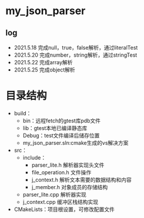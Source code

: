 # my_json_parser
## log
- 2021.5.18  完成null，true，false解析，通过literalTest
- 2021.5.20  完成number，string解析，通过stringTest
- 2021.5.22  完成array解析
- 2021.5.25  完成object解析


# 目录结构

- build：
  - bin：远程fetch的gtest库pdb文件
  - lib：gtest本地已编译静态库
  - Debug：test文件编译后储存位置
  - my_json_parser.sln:cmake生成的vs解决方案
- src：
  - include：
    - parser_lite.h      解析器实现头文件
    - file_operation.h   文件操作
    - j_context.h        解析文本需要的数据结构和内容
    - j_member.h         对象成员的存储结构
  - parser_lite.cpp      解析器实现
  - j_context.cpp        缓冲区栈结构实现
- CMakeLists：项目根设置，可修改配置文件
